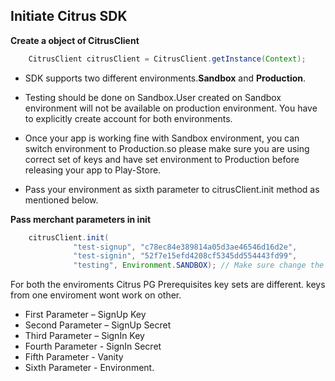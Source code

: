 <h2><b>Initiate Citrus SDK</b></h2>

<b>Create a object of CitrusClient</b>
```java
    CitrusClient citrusClient = CitrusClient.getInstance(Context);
```
* SDK supports two different environments.<b>Sandbox</b> and <b>Production</b>.
* Testing should be done on Sandbox.User created on Sandbox environment will not be available on production environment. You have to explicitly create account for both environments.
* Once your app is working fine with Sandbox environment, you can switch environment to Production.so please make sure you are using correct set of keys and have set environment to Production before releasing your app to Play-Store. 

* Pass your environment as sixth parameter to citrusClient.init method as mentioned below.

<b>Pass merchant parameters in init</b>
```java
    citrusClient.init(
              "test-signup", "c78ec84e389814a05d3ae46546d16d2e", 
              "test-signin", "52f7e15efd4208cf5345dd554443fd99", 
              "testing", Environment.SANDBOX); // Make sure change the environment to PRODUCTION while going live.
```
  For both the enviroments Citrus PG Prerequisites key sets are different. keys from one enviroment wont work on other.
  <ul>
  <li> First Parameter –  SignUp Key </li>
  <li>Second Parameter –  SignUp Secret</li>
  <li>Third Parameter  –  SignIn Key</li>
  <li>Fourth Parameter -  SignIn Secret</li>
  <li>Fifth Parameter  -  Vanity</li>
  <li>Sixth Parameter  -  Environment.</li>
  </ul>
